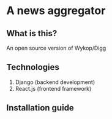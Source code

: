# A news aggregator
## What is this?
An open source version of Wykop/Digg

## Technologies
1. Django (backend development)
2. React.js (frontend framework)

## Installation guide

